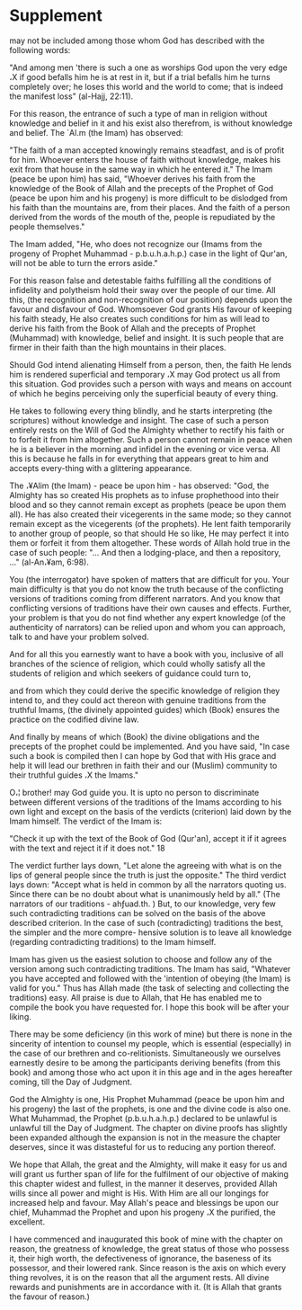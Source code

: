 Supplement
==========

may not be included among those whom God has described with the
following words:

"And among men 'there is such a one as worships God upon the very edge
،X if good befalls him he is at rest in it, but if a trial befalls him
he turns completely over; he loses this world and the world to come;
that is indeed the manifest loss" (al-Hajj, 22:11).

For this reason, the entrance of such a type of man in religion without
knowledge and belief in it and his exist also therefrom, is without
knowledge and belief. The \`Al.m (the Imam) has observed:

"The faith of a man accepted knowingly remains steadfast, and is of
profit for him. Whoever enters the house of faith without knowledge,
makes his exit from that house in the same way in which he entered it."
The Imam (peace be upon him) has said, "Whoever derives his faith from
the knowledge of the Book of Allah and the precepts of the Prophet of
God (peace be upon him and his progeny) is more difficult to be
dislodged from his faith than the mountains are, from their places. And
the faith of a person derived from the words of the mouth of the, people
is repudiated by the people themselves."

The Imam added, "He, who does not recognize our (Imams from the progeny
of Prophet Muhammad - p.b.u.h.a.h.p.) case in the light of Qur'an, will
not be able to turn the errors aside."

For this reason false and detestable faiths fulfilling all the
conditions of infidelity and polytheism hold their sway over the people
of our time. All this, (the recognition and non-recognition of our
position) depends upon the favour and disfavour of God. Whomsoever God
grants His favour of keeping his faith steady, He also creates such
conditions for him as will lead to derive his faith from the Book of
Allah and the precepts of Prophet (Muhammad) with knowledge, belief and
insight. It is such people that are firmer in their faith than the high
mountains in their places.

Should God intend alienating Himself from a person, then, the faith He
lends him is rendered superficial and temporary ،X may God protect us
all from this situation. God provides such a person with ways and means
on account of which he begins perceiving only the superficial beauty of
every thing.

He takes to following every thing blindly, and he starts interpreting
(the scriptures) without knowledge and insight. The case of such a
person entirely rests on the Will of God the Almighty whether to rectify
his faith or to forfeit it from him altogether. Such a person cannot
remain in peace when he is a believer in the morning and infidel in the
evening or vice versa. All this is because he falls in for everything
that appears great to him and accepts every-thing with a glittering
appearance.

The ،¥Alim (the Imam) - peace be upon him - has observed: "God, the
Almighty has so created His prophets as to infuse prophethood into their
blood and so they cannot remain except as prophets (peace be upon them
all). He has also created their vicegerents in the same mode; so they
cannot remain except as the vicegerents (of the prophets). He lent faith
temporarily to another group of people, so that should He so like, He
may perfect it into them or forfeit it from them altogether. These words
of Allah hold true in the case of such people: "... And then a
lodging-place, and then a repository, ..." (al-An،¥am, 6:98).

You (the interrogator) have spoken of matters that are difficult for
you. Your main difficulty is that you do not know the truth because of
the conflicting versions of traditions coming from different narrators.
And you know that conflicting versions of traditions have their own
causes and effects. Further, your problem is that you do not find
whether any expert knowledge (of the authenticity of narrators) can be
relied upon and whom you can approach, talk to and have your problem
solved.

And for all this you earnestly want to have a book with you, inclusive
of all branches of the science of religion, which could wholly satisfy
all the students of religion and which seekers of guidance could turn
to,

and from which they could derive the specific knowledge of religion
they intend to, and they could act thereon with genuine traditions from
the truthful Imams, (the divinely appointed guides) which (Book) ensures
the practice on the codified divine law.

And finally by means of which (Book) the divine obligations and the
precepts of the prophet could be implemented. And you have said, "In
case such a book is compiled then I can hope by God that with His grace
and help it will lead our brethren in faith their and our (Muslim)
community to their truthful guides ،X the Imams."

O،¦ brother! may God guide you. It is upto no person to discriminate
between different versions of the traditions of the Imams according to
his own light and except on the basis of the verdicts (criterion) laid
down by the Imam himself. The verdict of the Imam is:

"Check it up with the text of the Book of God (Qur'an), accept it if it
agrees with the text and reject it if it does not." 18

The verdict further lays down, "Let alone the agreeing with what is on
the lips of general people since the truth is just the opposite." The
third verdict lays down: "Accept what is held in common by all the
narrators quoting us. Since there can be no doubt about what is
unanimously held by all." (The narrators of our traditions - ahƒuad.th.
) But, to our knowledge, very few such contradicting traditions can be
solved on the basis of the above described criterion. In the case of
such (contradicting) traditions the best, the simpler and the more
compre- hensive solution is to leave all knowledge (regarding
contradicting traditions) to the Imam himself.

Imam has given us the easiest solution to choose and follow any of the
version among such contradicting traditions. The Imam has said,
"Whatever you have accepted and followed with the 'intention of obeying
(the Imam) is valid for you." Thus has Allah made (the task of selecting
and collecting the traditions) easy. All praise is due to Allah, that He
has enabled me to compile the book you have requested for. I hope this
book will be after your liking.

There may be some deficiency (in this work of mine) but there is none
in the sincerity of intention to counsel my people, which is essential
(especially) in the case of our brethren and co-relitionists.
Simultaneously we ourselves earnestly desire to be among the
participants deriving benefits (from this book) and among those who act
upon it in this age and in the ages hereafter coming, till the Day of
Judgment.

God the Almighty is one, His Prophet Muhammad (peace be upon him and
his progeny) the last of the prophets, is one and the divine code is
also one. What Muhammad, the Prophet (p.b.u.h.a.h.p.) declared to be
unlawful is unlawful till the Day of Judgment. The chapter on divine
proofs has slightly been expanded although the expansion is not in the
measure the chapter deserves, since it was distasteful for us to
reducing any portion thereof.

We hope that Allah, the great and the Almighty, will make it easy for
us and will grant us further span of life for the fulfilment of our
objective of making this chapter widest and fullest, in the manner it
deserves, provided Allah wills since all power and might is His. With
Him are all our longings for increased help and favour. May Allah's
peace and blessings be upon our chief, Muhammad the Prophet and upon his
progeny ،X the purified, the excellent.

I have commenced and inaugurated this book of mine with the chapter on
reason, the greatness of knowledge, the great status of those who
possess it, their high worth, the defectiveness of ignorance, the
baseness of its possessor, and their lowered rank. Since reason is the
axis on which every thing revolves, it is on the reason that all the
argument rests. All divine rewards and punishments are in accordance
with it. (It is Allah that grants the favour of reason.)



